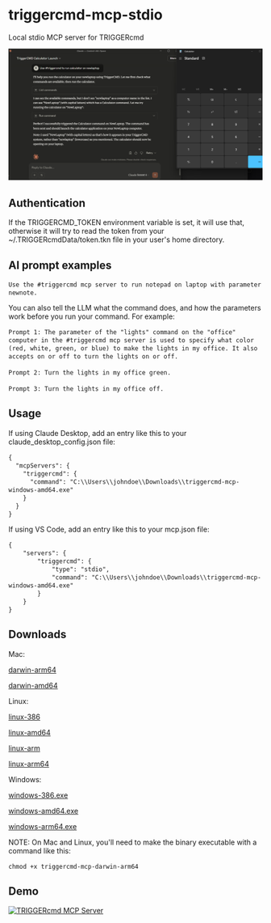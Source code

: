 
# triggercmd-mcp-stdio

Local stdio MCP server for TRIGGERcmd

![Claude Desktop using TRIGGERcmd MCP server](Claude_Desktop_using_TRIGGERcmd_MCP_server.png)

## Authentication

If the TRIGGERCMD_TOKEN environment variable is set, it will use that, otherwise it will try to read the token from your ~/.TRIGGERcmdData/token.tkn file in your user's home directory.

## AI prompt examples

```
Use the #triggercmd mcp server to run notepad on laptop with parameter newnote.
```

You can also tell the LLM what the command does, and how the parameters work before you run your command. For example:
```
Prompt 1: The parameter of the "lights" command on the "office" computer in the #triggercmd mcp server is used to specify what color (red, white, green, or blue) to make the lights in my office. It also accepts on or off to turn the lights on or off.

Prompt 2: Turn the lights in my office green.

Prompt 3: Turn the lights in my office off.
```

## Usage

If using Claude Desktop, add an entry like this to your claude_desktop_config.json file: 
```
{
  "mcpServers": {
    "triggercmd": {
      "command": "C:\\Users\\johndoe\\Downloads\\triggercmd-mcp-windows-amd64.exe"
    }
  }
}
```

If using VS Code, add an entry like this to your mcp.json file:
```
{
	"servers": {
		"triggercmd": {
			"type": "stdio",
			"command": "C:\\Users\\johndoe\\Downloads\\triggercmd-mcp-windows-amd64.exe"
		}
	}
}
```
## Downloads

Mac:

[darwin-arm64](https://agents.triggercmd.com/triggercmd-mcp/triggercmd-mcp-darwin-arm64)

[darwin-amd64](https://agents.triggercmd.com/triggercmd-mcp/triggercmd-mcp-darwin-amd64)

Linux:

[linux-386](https://agents.triggercmd.com/triggercmd-mcp/triggercmd-mcp-linux-386)

[linux-amd64](https://agents.triggercmd.com/triggercmd-mcp/triggercmd-mcp-linux-amd64)

[linux-arm](https://agents.triggercmd.com/triggercmd-mcp/triggercmd-mcp-linux-arm)

[linux-arm64](https://agents.triggercmd.com/triggercmd-mcp/triggercmd-mcp-linux-arm64)

Windows:

[windows-386.exe](https://agents.triggercmd.com/triggercmd-mcp/triggercmd-mcp-windows-386.exe)

[windows-amd64.exe](https://agents.triggercmd.com/triggercmd-mcp/triggercmd-mcp-windows-amd64.exe)

[windows-arm64.exe](https://agents.triggercmd.com/triggercmd-mcp/triggercmd-mcp-windows-arm64.exe)

NOTE: On Mac and Linux, you'll need to make the binary executable with a command like this:
```
chmod +x triggercmd-mcp-darwin-arm64
```

## Demo

[![TRIGGERcmd MCP Server](https://img.youtube.com/vi/4WSN52Optjk/0.jpg)](https://www.youtube.com/watch?v=4WSN52Optjk "TRIGGERcmd MCP Server")